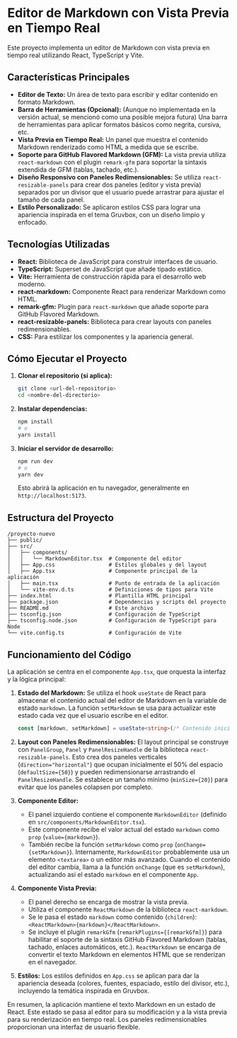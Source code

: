 # Editor de Markdown con Vista Previa en Tiempo Real

Este proyecto implementa un editor de Markdown con vista previa en tiempo real utilizando React, TypeScript y Vite.

## Características Principales

-   **Editor de Texto:** Un área de texto para escribir y editar contenido en formato Markdown.
-   **Barra de Herramientas (Opcional):** (Aunque no implementada en la versión actual, se mencionó como una posible mejora futura) Una barra de herramientas para aplicar formatos básicos como negrita, cursiva, etc.
-   **Vista Previa en Tiempo Real:** Un panel que muestra el contenido Markdown renderizado como HTML a medida que se escribe.
-   **Soporte para GitHub Flavored Markdown (GFM):** La vista previa utiliza `react-markdown` con el plugin `remark-gfm` para soportar la sintaxis extendida de GFM (tablas, tachado, etc.).
-   **Diseño Responsivo con Paneles Redimensionables:** Se utiliza `react-resizable-panels` para crear dos paneles (editor y vista previa) separados por un divisor que el usuario puede arrastrar para ajustar el tamaño de cada panel.
-   **Estilo Personalizado:** Se aplicaron estilos CSS para lograr una apariencia inspirada en el tema Gruvbox, con un diseño limpio y enfocado.

## Tecnologías Utilizadas

-   **React:** Biblioteca de JavaScript para construir interfaces de usuario.
-   **TypeScript:** Superset de JavaScript que añade tipado estático.
-   **Vite:** Herramienta de construcción rápida para el desarrollo web moderno.
-   **react-markdown:** Componente React para renderizar Markdown como HTML.
-   **remark-gfm:** Plugin para `react-markdown` que añade soporte para GitHub Flavored Markdown.
-   **react-resizable-panels:** Biblioteca para crear layouts con paneles redimensionables.
-   **CSS:** Para estilizar los componentes y la apariencia general.

## Cómo Ejecutar el Proyecto

1.  **Clonar el repositorio (si aplica):**
    ```bash
    git clone <url-del-repositorio>
    cd <nombre-del-directorio>
    ```
2.  **Instalar dependencias:**
    ```bash
    npm install
    # o
    yarn install
    ```
3.  **Iniciar el servidor de desarrollo:**
    ```bash
    npm run dev
    # o
    yarn dev
    ```
    Esto abrirá la aplicación en tu navegador, generalmente en `http://localhost:5173`.

## Estructura del Proyecto

```
/proyecto-nuevo
├── public/
├── src/
│   ├── components/
│   │   └── MarkdownEditor.tsx  # Componente del editor
│   ├── App.css                 # Estilos globales y del layout
│   ├── App.tsx                 # Componente principal de la aplicación
│   ├── main.tsx                # Punto de entrada de la aplicación
│   └── vite-env.d.ts           # Definiciones de tipos para Vite
├── index.html                  # Plantilla HTML principal
├── package.json                # Dependencias y scripts del proyecto
├── README.md                   # Este archivo
├── tsconfig.json               # Configuración de TypeScript
├── tsconfig.node.json          # Configuración de TypeScript para Node
└── vite.config.ts              # Configuración de Vite
```

## Funcionamiento del Código

La aplicación se centra en el componente `App.tsx`, que orquesta la interfaz y la lógica principal:

1.  **Estado del Markdown:** Se utiliza el hook `useState` de React para almacenar el contenido actual del editor de Markdown en la variable de estado `markdown`. La función `setMarkdown` se usa para actualizar este estado cada vez que el usuario escribe en el editor.
    ```typescript
    const [markdown, setMarkdown] = useState<string>(/* Contenido inicial */);
    ```

2.  **Layout con Paneles Redimensionables:** El layout principal se construye con `PanelGroup`, `Panel` y `PanelResizeHandle` de la biblioteca `react-resizable-panels`. Esto crea dos paneles verticales (`direction="horizontal"`) que ocupan inicialmente el 50% del espacio (`defaultSize={50}`) y pueden redimensionarse arrastrando el `PanelResizeHandle`. Se establece un tamaño mínimo (`minSize={20}`) para evitar que los paneles colapsen por completo.

3.  **Componente Editor:**
    *   El panel izquierdo contiene el componente `MarkdownEditor` (definido en `src/components/MarkdownEditor.tsx`).
    *   Este componente recibe el valor actual del estado `markdown` como `prop` (`value={markdown}`).
    *   También recibe la función `setMarkdown` como `prop` (`onChange={setMarkdown}`). Internamente, `MarkdownEditor` probablemente usa un elemento `<textarea>` o un editor más avanzado. Cuando el contenido del editor cambia, llama a la función `onChange` (que es `setMarkdown`), actualizando así el estado `markdown` en el componente `App`.

4.  **Componente Vista Previa:**
    *   El panel derecho se encarga de mostrar la vista previa.
    *   Utiliza el componente `ReactMarkdown` de la biblioteca `react-markdown`.
    *   Se le pasa el estado `markdown` como contenido (`children`): `<ReactMarkdown>{markdown}</ReactMarkdown>`.
    *   Se incluye el plugin `remarkGfm` (`remarkPlugins={[remarkGfm]}`) para habilitar el soporte de la sintaxis GitHub Flavored Markdown (tablas, tachado, enlaces automáticos, etc.). `ReactMarkdown` se encarga de convertir el texto Markdown en elementos HTML que se renderizan en el navegador.

5.  **Estilos:** Los estilos definidos en `App.css` se aplican para dar la apariencia deseada (colores, fuentes, espaciado, estilo del divisor, etc.), incluyendo la temática inspirada en Gruvbox.

En resumen, la aplicación mantiene el texto Markdown en un estado de React. Este estado se pasa al editor para su modificación y a la vista previa para su renderización en tiempo real. Los paneles redimensionables proporcionan una interfaz de usuario flexible.